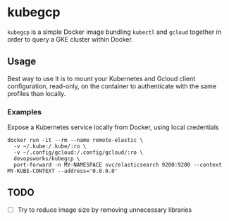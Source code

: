 # kubegcp

`kubegcp` is a simple Docker image bundling `kubectl` and `gcloud` together in order to query a GKE cluster within Docker.

## Usage

Best way to use it is to mount your Kubernetes and Gcloud client configuration, read-only, on the container to authenticate with the same profiles than locally.

### Examples

Expose a Kubernetes service locally from Docker, using local credentials

```
docker run -it --rm --name remote-elastic \
  -v ~/.kube:/.kube/:ro \
  -v ~/.config/gcloud:/.config/gcloud/:ro \
  devopsworks/kubegcp \
  port-forward -n MY-NAMESPACE svc/elasticsearch 9200:9200 --context MY-KUBE-CONTEXT --address='0.0.0.0'
```

## TODO

- [ ] Try to reduce image size by removing unnecessary libraries

